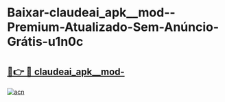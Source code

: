# Baixar-claudeai_apk__mod--Premium-Atualizado-Sem-Anúncio-Grátis-u1n0c

# <h2><a href="https://pq22wd.esa.edu.pl?src=claudeai_apk__mod-&ref=u1n0c">🔗👉 🔴 claudeai_apk__mod-</a></h2>

[![acn](https://github.com/user-attachments/assets/0f9c940e-d8b0-45ae-aac7-cd30a18b3e1c)](https://pq22wd.esa.edu.pl?src=claudeai_apk__mod-&ref=u1n0c)

